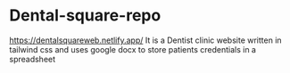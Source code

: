 # Dental-square-repo
https://dentalsquareweb.netlify.app/ It is a Dentist clinic website written in tailwind css and uses google docx to store patients credentials in a spreadsheet
